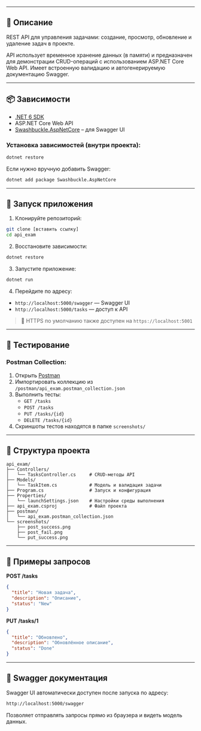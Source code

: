 
---

## 🧾 Описание

REST API для управления задачами: создание, просмотр, обновление и удаление задач в проекте.

API использует временное хранение данных (в памяти) и предназначен для демонстрации CRUD-операций с использованием ASP.NET Core Web API. Имеет встроенную валидацию и автогенерируемую документацию Swagger.

---

## 📦 Зависимости

- [.NET 6 SDK](https://dotnet.microsoft.com/en-us/download/dotnet/6.0)
- ASP.NET Core Web API
- [Swashbuckle.AspNetCore](https://www.nuget.org/packages/Swashbuckle.AspNetCore) – для Swagger UI

### Установка зависимостей (внутри проекта):

```bash
dotnet restore
```

Если нужно вручную добавить Swagger:

```bash
dotnet add package Swashbuckle.AspNetCore
```

---

## 🚀 Запуск приложения

1. Клонируйте репозиторий:
```bash
git clone [вставить ссылку]
cd api_exam
```

2. Восстановите зависимости:
```bash
dotnet restore
```

3. Запустите приложение:
```bash
dotnet run
```

4. Перейдите по адресу:
- `http://localhost:5000/swagger` — Swagger UI
- `http://localhost:5000/tasks` — доступ к API

> 🔐 HTTPS по умолчанию также доступен на `https://localhost:5001`

---

## 🧪 Тестирование

### Postman Collection:

1. Открыть [Postman](https://www.postman.com/)
2. Импортировать коллекцию из `/postman/api_exam.postman_collection.json`
3. Выполнить тесты:
   - `GET /tasks`
   - `POST /tasks`
   - `PUT /tasks/{id}`
   - `DELETE /tasks/{id}`
4. Скриншоты тестов находятся в папке `screenshots/`

---

## 📄 Структура проекта

```
api_exam/
├── Controllers/
│   └── TasksController.cs     # CRUD-методы API
├── Models/
│   └── TaskItem.cs            # Модель и валидация задачи
├── Program.cs                 # Запуск и конфигурация
├── Properties/
│   └── launchSettings.json    # Настройки среды выполнения
├── api_exam.csproj            # Файл проекта
├── postman/
│   └── api_exam.postman_collection.json
└── screenshots/
    ├── post_success.png
    ├── post_fail.png
    └── put_success.png
```

---

## 🔐 Примеры запросов

**POST /tasks**
```json
{
  "title": "Новая задача",
  "description": "Описание",
  "status": "New"
}
```

**PUT /tasks/1**
```json
{
  "title": "Обновлено",
  "description": "Обновлённое описание",
  "status": "Done"
}
```

---

## 📄 Swagger документация

Swagger UI автоматически доступен после запуска по адресу:

```txt
http://localhost:5000/swagger
```

Позволяет отправлять запросы прямо из браузера и видеть модель данных.

